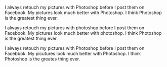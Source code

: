 I always retouch my pictures with Photoshop before I post them on Facebook. My pictures look much better with Photoshop. I think Photoshop is the greatest thing ever.

I always retouch my pictures with photoshop before I post them on Facebook. My pictures look much better with photoshop. I think Photoshop is the greatest thing ever.

I always retouch my pictures with Photoshop before I post them on Facebbok.
My picutures look much better with Photoshop. I think Photoshop is the greates thing ever.

